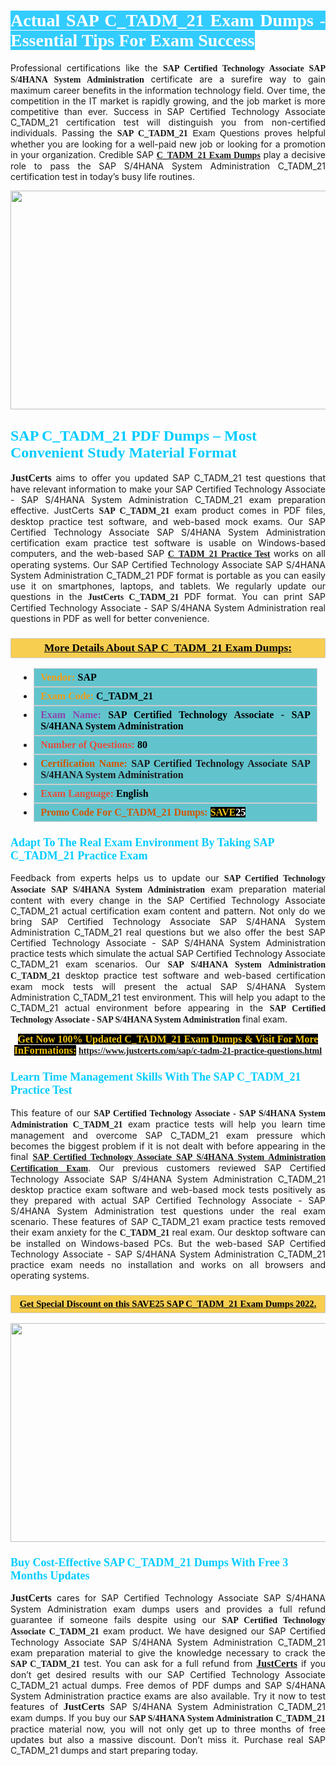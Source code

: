 <h1 style="text-align: justify;"><span style="color:#ffffff;"><span style="font-family:Georgia,serif;"><strong><span style="background-color:#33ccff;">Actual SAP C_TADM_21 Exam Dumps - Essential Tips For Exam Success</span></strong></span></span></h1>

<p style="text-align: justify;">Professional certifications like the <span style="font-family:Georgia,serif;"><strong>SAP Certified Technology Associate SAP S/4HANA System Administration</strong></span> certificate are a surefire way to gain maximum career benefits in the information technology field. Over time, the competition in the IT market is rapidly growing, and the job market is more competitive than ever. Success in SAP Certified Technology Associate C_TADM_21 certification test will distinguish you from non-certified individuals. Passing the <span style="font-family:Georgia,serif;"><strong>SAP </strong></span><span style="font-family:Arial,Helvetica,sans-serif;"><span style="font-family:Georgia,serif;"><strong>C_TADM_21</strong></span> Exam Questions</span> proves helpful whether you are looking for a well-paid new job or looking for a promotion in your organization. Credible SAP <span style="font-family:Georgia,serif;"><strong><a href="https://www.justcerts.com/sap/c-tadm-21-practice-questions.html">C_TADM_21 Exam Dumps</a></strong></span> play a decisive role to pass the SAP S/4HANA System Administration C_TADM_21 certification test in today’s busy life routines.</p>

<p style="text-align: center;"><a href="https://www.justcerts.com/sap/c-tadm-21-practice-questions.html"><img alt="" src="https://i.imgur.com/tWVNC2Y.jpg" style="width: 720px; height: 350px;" /></a></p>

<h2 style="margin-right:0in; margin-left:0in"><span style="color:#00ccff;"><span style="font-family:Georgia,serif;"><strong><span style="font-size:18pt">SAP C_TADM_21 PDF Dumps – Most Convenient Study Material Format</span></strong></span></span></h2>

<p style="text-align: justify;"><span style="font-size:16px;"><span style="font-family:Georgia,serif;"><strong>JustCerts</strong></span></span> aims to offer you updated SAP C_TADM_21 test questions that have relevant information to make your SAP Certified Technology Associate - SAP S/4HANA System Administration C_TADM_21 exam preparation effective. JustCerts <span style="font-family:Georgia,serif;"><strong>SAP C_TADM_21</strong></span> exam product comes in PDF files, desktop practice test software, and web-based mock exams. Our SAP Certified Technology Associate SAP S/4HANA System Administration certification exam practice test software is usable on Windows-based computers, and the web-based SAP <span style="font-family:Georgia,serif;"><a href="https://www.justcerts.com/sap/c-tadm-21-practice-questions.html"><strong>C_TADM_21 Practice Test</strong></a></span> works on all operating systems. Our SAP Certified Technology Associate SAP S/4HANA System Administration C_TADM_21 PDF format is portable as you can easily use it on smartphones, laptops, and tablets. We regularly update our questions in the <span style="font-family:Georgia,serif;"><strong>JustCerts C_TADM_21 </strong></span> PDF format. You can print SAP Certified Technology Associate - SAP S/4HANA System Administration real questions in PDF as well for better convenience.</p>

<h3 style="background: #f7ce50; border: 1px solid rgb(204, 204, 204); padding: 5px 10px; text-align: center;"><span style="font-family:Georgia,serif;"><u><u><span style="color:#000000;"><span style="font-size:11pt"><span style="line-height:normal"><b><span style="font-size:13.0pt"><span cambria="">More Details About SAP C_TADM_21 Exam Dumps:</span></span></b></span></span></span></u></u></span></h3>

<ul>
	<li style="margin:0cm 10pt">
	<div style="background:#61c4cd; border: 1px solid rgb(204, 204, 204); padding: 5px 10px; text-align: justify;"><span style="font-family:Georgia,serif;"><span style="font-size:11pt"><span style="line-height:normal"><b><span style="font-size:12.0pt"><span new="" roman="" times=""><span style="color:#f39c12;">Vendor:</span> <span style="color:#000000;">SAP</span></span></span></b></span></span></span></div>
	</li>
	<li style="margin:0cm 10pt">
	<div style="background: #61c4cd; border: 1px solid rgb(204, 204, 204); padding: 5px 10px; text-align: justify;"><span style="font-family:Georgia,serif;"><span style="font-size:11pt"><span style="line-height:normal"><b><span style="font-size:12.0pt"><span new="" roman="" times=""><span style="color:#f39c12;">Exam Code:</span> <span style="color:#000000;">C_TADM_21</span></span></span></b></span></span></span></div>
	</li>
	<li style="margin:0cm 10pt">
	<div style="background: #61c4cd; border: 1px solid rgb(204, 204, 204); padding: 5px 10px; text-align: justify;"><span style="font-family:Georgia,serif;"><span style="font-size:11pt"><span style="line-height:normal"><b><span style="font-size:12.0pt"><span new="" roman="" times=""><span style="color:#8e44ad;">Exam Name:</span> <span style="color:#000000;">SAP Certified Technology Associate - SAP S/4HANA System Administration</span></span></span></b></span></span></span></div>
	</li>
	<li style="margin:0cm 10pt">
	<div style="background: #61c4cd; border: 1px solid rgb(204, 204, 204); padding: 5px 10px;"><span style="font-family:Georgia,serif;"><span style="font-size:11pt"><span style="line-height:normal"><b><span style="font-size:12.0pt"><span new="" roman="" times=""><span style="color:#e74c3c;">Number of Questions:</span><span style="color:#000000;"><span style="color:#f1c40f;"> </span>80</span></span></span></b></span></span></span></div>
	</li>
	<li style="margin:0cm 10pt">
	<div style="background: #61c4cd; border: 1px solid rgb(204, 204, 204); padding: 5px 10px; text-align: justify;"><span style="font-family:Georgia,serif;"><span style="font-size:11pt"><span style="line-height:normal"><b><span style="font-size:12.0pt"><span new="" roman="" times=""><span style="color:#d35400;">Certification Name:</span> SAP Certified Technology Associate SAP S/4HANA System Administration</span></span></b></span></span></span></div>
	</li>
	<li style="margin:0cm 10pt">
	<div style="background: #61c4cd; border: 1px solid rgb(204, 204, 204); padding: 5px 10px; text-align: justify;"><span style="font-family:Georgia,serif;"><span style="font-size:11pt"><span style="line-height:normal"><b><span style="font-size:12.0pt"><span new="" roman="" times=""><span style="color:#e74c3c;">Exam Language:</span> <span style="color:#000000;">English</span></span></span></b></span></span></span></div>
	</li>
	<li style="margin:0cm 10pt">
	<div style="background: #61c4cd; border: 1px solid rgb(204, 204, 204); padding: 5px 10px;"><span style="font-family:Georgia,serif;"><span style="font-size:11pt"><span style="line-height:normal"><b><span style="font-size:12.0pt"><span new="" roman="" times=""><span style="color:#d35400;">Promo Code For C_TADM_21 Dumps:</span><span style="color:#f1c40f;"> <span style="background-color:#000000;">SAVE</span></span><span style="color:#ffffff;"><span style="background-color:#000000;">25</span></span></span></span></b></span></span></span></div>
	</li>
</ul>

<h3 style="margin-right:0in; margin-left:0in"><span style="color:#00ccff;"><span style="font-family:Georgia,serif;"><strong><span style="font-size:13.5pt">Adapt To The Real Exam Environment By Taking SAP C_TADM_21 Practice Exam</span></strong></span></span></h3>

<p style="text-align: justify;">Feedback from experts helps us to update our <span style="font-family:Georgia,serif;"><strong>SAP Certified Technology Associate SAP S/4HANA System Administration</strong></span> exam preparation material content with every change in the SAP Certified Technology Associate C_TADM_21 actual certification exam content and pattern. Not only do we bring SAP Certified Technology Associate SAP S/4HANA System Administration C_TADM_21 real questions but we also offer the best SAP Certified Technology Associate - SAP S/4HANA System Administration practice tests which simulate the actual SAP Certified Technology Associate C_TADM_21 exam scenarios. Our <span style="font-family:Georgia,serif;"><strong>SAP S/4HANA System Administration C_TADM_21</strong></span> desktop practice test software and web-based certification exam mock tests will present the actual SAP S/4HANA System Administration C_TADM_21 test environment. This will help you adapt to the C_TADM_21 actual environment before appearing in the <span style="font-family:Georgia,serif;"><strong>SAP Certified Technology Associate - SAP S/4HANA System Administration</strong></span> final exam.</p>

<p style="text-align: center;"><span style="font-family:Georgia,serif;"><strong><span style="font-size:16px;"><span style="color:#f1c40f;"><span style="background-color:#000000;">Get Now 100% Updated C_TADM_21 Exam Dumps & Visit For More InFormations:</span></span></span> <a href="https://www.justcerts.com/sap/c-tadm-21-practice-questions.html">https://www.justcerts.com/sap/c-tadm-21-practice-questions.html</a></strong></span></p>

<h3 style="margin-right:0in; margin-left:0in"><span style="color:#00ccff;"><span style="font-family:Georgia,serif;"><strong><span style="font-size:13.5pt">Learn Time Management Skills With The SAP C_TADM_21 Practice Test</span></strong></span></span></h3>

<p style="text-align: justify;">This feature of our <span style="font-family:Georgia,serif;"><strong>SAP Certified Technology Associate - SAP S/4HANA System Administration C_TADM_21</strong></span> exam practice tests will help you learn time management and overcome SAP C_TADM_21 exam pressure which becomes the biggest problem if it is not dealt with before appearing in the final <span style="font-family:Georgia,serif;"><a href="https://www.justcerts.com/sap/sap-certified-technology-associate-certification-exams.html"><strong>SAP Certified Technology Associate SAP S/4HANA System Administration Certification Exam</strong></a></span>. Our previous customers reviewed SAP Certified Technology Associate SAP S/4HANA System Administration C_TADM_21 desktop practice exam software and web-based mock tests positively as they prepared with actual SAP Certified Technology Associate - SAP S/4HANA System Administration test questions under the real exam scenario. These features of SAP C_TADM_21 exam practice tests removed their exam anxiety for the <span style="font-family:Georgia,serif;"><strong>C_TADM_21 </strong></span> real exam. Our desktop software can be installed on Windows-based PCs. But the web-based SAP Certified Technology Associate - SAP S/4HANA System Administration C_TADM_21 practice exam needs no installation and works on all browsers and operating systems.</p>

<h3 style="background: rgb(247, 206, 80); border: 1px solid rgb(204, 204, 204); padding: 5px 10px; text-align: center;"><span style="font-family:Georgia,serif;"><u><span style="color:#000000;"><span style="font-size:11pt;"><span style="line-height:normal;"><b><span cambria="">Get Special Discount on this SAVE25 SAP C_TADM_21 Exam Dumps 2022.</span></b></span></span></span></u></span></h3>

<p style="text-align: center;"><a href="https://www.justcerts.com/sap/c-tadm-21-practice-questions.html"><img alt="" src="https://i.imgur.com/FhvNGd8.jpg" style="width: 700px; height: 350px;" /></a></p>

<h3 style="margin-right:0in; margin-left:0in"><span style="color:#00ccff;"><span style="font-family:Georgia,serif;"><strong><span style="font-size:13.5pt">Buy Cost-Effective SAP C_TADM_21 Dumps With Free 3 Months Updates</span></strong></span></span></h3>

<p style="text-align: justify;"><span style="font-size:16px;"><span style="font-family:Georgia,serif;"><strong>JustCerts</strong></span></span> cares for SAP Certified Technology Associate SAP S/4HANA System Administration exam dumps users and provides a full refund guarantee if someone fails despite using our <span style="font-family:Georgia,serif;"><strong>SAP Certified Technology Associate C_TADM_21</strong></span> exam product. We have designed our SAP Certified Technology Associate SAP S/4HANA System Administration C_TADM_21 exam preparation material to give the knowledge necessary to crack the <span style="font-family:Georgia,serif;"><strong>SAP C_TADM_21</strong></span> test. You can ask for a full refund from <a href="https://www.justcerts.com/"><span style="font-size:16px;"><span style="font-family:Georgia,serif;"><strong>JustCerts</strong></span></span></a> if you don’t get desired results with our SAP Certified Technology Associate C_TADM_21 actual dumps. Free demos of PDF dumps and SAP S/4HANA System Administration practice exams are also available. Try it now to test features of <span style="font-size:16px;"><span style="font-family:Georgia,serif;"><strong>JustCerts</strong></span></span> SAP S/4HANA System Administration C_TADM_21 exam dumps. If you buy our <span style="font-family:Georgia,serif;"><strong>SAP S/4HANA System Administration C_TADM_21</strong></span> practice material now, you will not only get up to three months of free updates but also a massive discount. Don’t miss it. Purchase real SAP C_TADM_21 dumps and start preparing today.</p>
